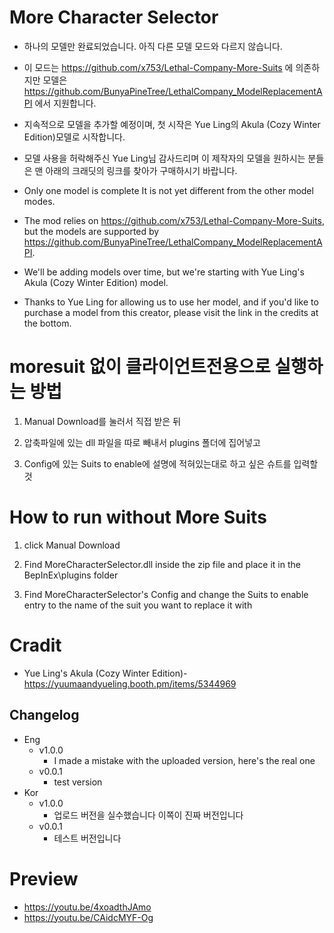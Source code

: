 # More Character Selector

- 하나의 모델만 완료되었습니다. 아직 다른 모델 모드와 다르지 않습니다.
- 이 모드는 https://github.com/x753/Lethal-Company-More-Suits 에 의존하지만 모델은 https://github.com/BunyaPineTree/LethalCompany_ModelReplacementAPI 에서 지원합니다.

- 지속적으로 모델을 추가할 예정이며, 첫 시작은 Yue Ling의 Akula (Cozy Winter Edition)모델로 시작합니다.

- 모델 사용을 허락해주신 Yue Ling님 감사드리며 이 제작자의 모델을 원하시는 분들은 맨 아래의 크래딧의 링크를 찾아가 구매하시기 바랍니다.

- Only one model is complete It is not yet different from the other model modes.
- The mod relies on https://github.com/x753/Lethal-Company-More-Suits, but the models are supported by https://github.com/BunyaPineTree/LethalCompany_ModelReplacementAPI.

- We'll be adding models over time, but we're starting with Yue Ling's Akula (Cozy Winter Edition) model.

- Thanks to Yue Ling for allowing us to use her model, and if you'd like to purchase a model from this creator, please visit the link in the credits at the bottom.

# moresuit 없이 클라이언트전용으로 실행하는 방법
1. Manual Download를 눌러서 직접 받은 뒤

2. 압축파일에 있는 dll 파일을 따로 빼내서 plugins 폴더에 집어넣고

3. Config에 있는 Suits to enable에 설명에 적혀있는대로 하고 싶은 슈트를 입력할 것
# How to run without More Suits
1. click Manual Download

2. Find MoreCharacterSelector.dll inside the zip file and place it in the BepInEx\plugins folder

3. Find MoreCharacterSelector's Config and change the Suits to enable entry to the name of the suit you want to replace it with

# Cradit
- Yue Ling's Akula (Cozy Winter Edition)-https://yuumaandyueling.booth.pm/items/5344969

## Changelog
- Eng
	- v1.0.0
		- I made a mistake with the uploaded version, here's the real one
	- v0.0.1
		- test version
- Kor
	- v1.0.0
		- 업로드 버전을 실수했습니다 이쪽이 진짜 버전입니다
	- v0.0.1
		- 테스트 버전입니다
		
# Preview
- https://youtu.be/4xoadthJAmo
- https://youtu.be/CAidcMYF-Og